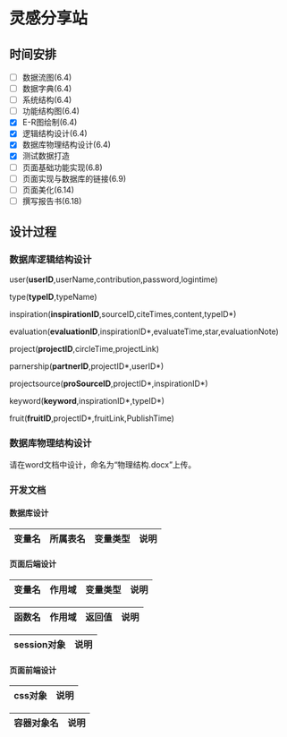 # 灵感分享站
## 时间安排
- [ ] 数据流图(6.4)
- [ ] 数据字典(6.4)
- [ ] 系统结构(6.4)
- [ ] 功能结构图(6.4)
- [x] E-R图绘制(6.4)
- [x] 逻辑结构设计(6.4)
- [x] 数据库物理结构设计(6.4)
- [x] 测试数据打造
- [ ] 页面基础功能实现(6.8)
- [ ] 页面实现与数据库的链接(6.9)
- [ ] 页面美化(6.14)
- [ ] 撰写报告书(6.18)
## 设计过程
### 数据库逻辑结构设计
user(**userID**,userName,contribution,password,logintime)

type(**typeID**,typeName)

inspiration(**inspirationID**,sourceID,citeTimes,content,typeID\*)

evaluation(**evaluationID**,inspirationID\*,evaluateTime,star,evaluationNote)

project(**projectID**,circleTime,projectLink)

parnership(**partnerID**,projectID\*,userID\*)

projectsource(**proSourceID**,projectID\*,inspirationID\*)

keyword(**keyword**,inspirationID\*,typeID\*)

fruit(**fruitID**,projectID\*,fruitLink,PublishTime)

### 数据库物理结构设计

请在word文档中设计，命名为“物理结构.docx”上传。

### 开发文档

#### 数据库设计
|变量名|所属表名|变量类型|说明|
|---|---|---|---|

#### 页面后端设计
|变量名|作用域|变量类型|说明|
|---|---|---|---|

|函数名|作用域|返回值|说明|
|---|---|---|---|

|session对象|说明|
|---|---|

#### 页面前端设计
|css对象|说明|
|---|---|

|容器对象名|说明|
|---|---|

